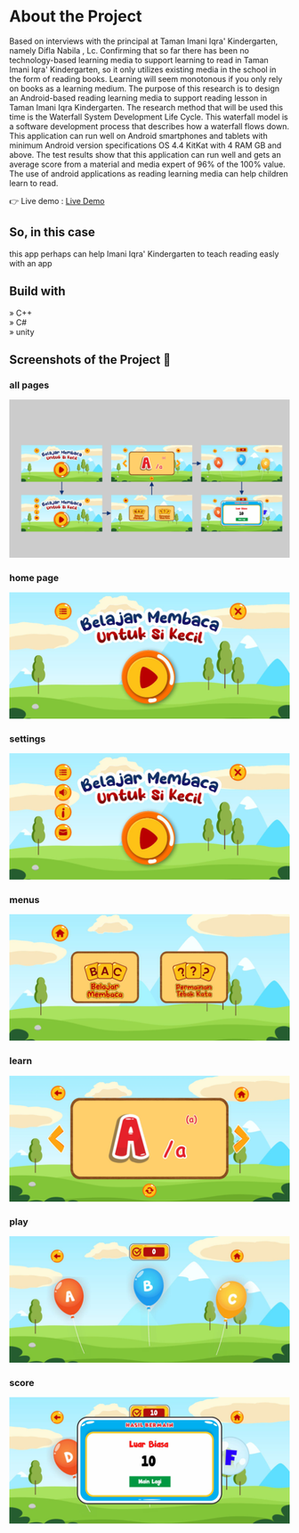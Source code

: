 # About the Project

Based on interviews with the principal at Taman Imani Iqra' Kindergarten, namely Difla Nabila , Lc. Confirming that so far there has been no technology-based learning media to support learning to read in Taman Imani Iqra' Kindergarten, so it only utilizes existing media in the school in the form of reading books. Learning will seem monotonous if you only rely on books as a learning medium. The purpose of this research is to design an Android-based reading learning media to support reading lesson in Taman Imani Iqra Kindergarten. The research method that will be used this time is the Waterfall System Development Life Cycle. This waterfall model is a software development process that describes how a waterfall flows down. This application can run well on Android smartphones and tablets with minimum Android version specifications OS 4.4 KitKat with 4 RAM GB and above. The test results show that this application can run well and gets an average score from a material and media expert of 96% of the 100% value. The use of android applications as reading learning media can help children learn to read.

👉 Live demo : <a href='https://play.google.com/store/apps/details?id=com.rajasyam.belajarmembaca&pcampaignid=web_share'>Live Demo</a>

## So, in this case
this app perhaps can help Imani Iqra' Kindergarten to teach reading easly with an app

## Build with
» C++ <br>
» C# <br>
» unity <br>

## Screenshots of the Project 📸

### all pages
<div align='center'>
<img src='https://github.com/Syamabbas/app-belajar-membaca/blob/f62aa5e68d38d293b4c7a0cbd2f69707a7808f1b/img/all.png'/>

</div>

### home page
<div align='center'>
<img src='https://github.com/Syamabbas/app-belajar-membaca/blob/f62aa5e68d38d293b4c7a0cbd2f69707a7808f1b/img/home.png'/>

</div>

### settings
<div align='center'>
<img src='https://github.com/Syamabbas/app-belajar-membaca/blob/f62aa5e68d38d293b4c7a0cbd2f69707a7808f1b/img/settings.png'/>

</div>

### menus
<div align='center'>
<img src='https://github.com/Syamabbas/app-belajar-membaca/blob/f62aa5e68d38d293b4c7a0cbd2f69707a7808f1b/img/menu.png'/>

</div>

### learn
<div align='center'>
<img src='https://github.com/Syamabbas/app-belajar-membaca/blob/f62aa5e68d38d293b4c7a0cbd2f69707a7808f1b/img/learn.png'/>

</div>

### play
<div align='center'>
<img src='https://github.com/Syamabbas/app-belajar-membaca/blob/f62aa5e68d38d293b4c7a0cbd2f69707a7808f1b/img/play.png'/>

</div>

### score
<div align='center'>
<img src='https://github.com/Syamabbas/app-belajar-membaca/blob/f62aa5e68d38d293b4c7a0cbd2f69707a7808f1b/img/score.png'/>

</div>
